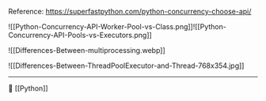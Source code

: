 Reference: https://superfastpython.com/python-concurrency-choose-api/

![[Python-Concurrency-API-Worker-Pool-vs-Class.png]]![[Python-Concurrency-API-Pools-vs-Executors.png]]

![[Differences-Between-multiprocessing.webp]]

![[Differences-Between-ThreadPoolExecutor-and-Thread-768x354.jpg]]



----
📂 [[Python]]